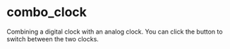 # combo_clock
Combining a digital clock with an analog clock. You can click the button to switch between the two clocks.
